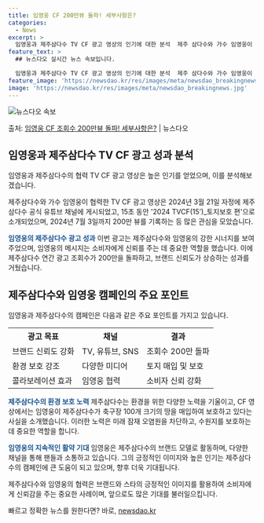 ```yaml
---
title: 임영웅 CF 200만뷰 돌파! 세부사항은?
categories:
  - News
excerpt: >
  임영웅과 제주삼다수 TV CF 광고 영상의 인기에 대한 분석  제주 삼다수와 가수 임영웅이 협력한 TV CF…
feature_text: >
  ## 뉴스다오 실시간 뉴스 속보입니다.

  임영웅과 제주삼다수 TV CF 광고 영상의 인기에 대한 분석  제주 삼다수와 가수 임영웅이 협력한 TV CF…
feature_image: 'https://newsdao.kr/res/images/meta/newsdao_breakingnews.jpg'
image: 'https://newsdao.kr/res/images/meta/newsdao_breakingnews.jpg'
---
```


![뉴스다오 속보](https://newsdao.kr/res/images/meta/newsdao_breakingnews.jpg)

<p>출처: <a href="https://newsdao.kr/4612" rel="dofollow">임영웅 CF 조회수 200만뷰 돌파! 세부사항은?</a> | 뉴스다오</p>

<h2 data-ke-size="size26">임영웅과 제주삼다수 TV CF 광고 성과 분석</h2>
임영웅과 제주삼다수의 협력 TV CF 광고 영상은 높은 인기를 얻었으며, 이를 분석해보겠습니다.

<p data-ke-size="size16">제주삼다수와 가수 임영웅이 협력한 TV CF 광고 영상은 2024년 3월 21일 자정에 제주삼다수 공식 유튜브 채널에 게시되었고, 15초 동안 '2024 TVCF(15’)_토지보호 편'으로 소개되었으며, 2024년 7월 3일까지 200만 뷰를 기록하는 등 많은 관심을 모았습니다.</p>

<b><span style="color: #1a5490;">임영웅의 제주삼다수 광고 성과</span></b>
이번 광고는 제주삼다수와 임영웅의 강한 시너지를 보여주었으며, 임영웅의 메시지는 소비자에게 신뢰를 주는 데 중요한 역할을 했습니다. 이에 제주삼다수 연간 광고 조회수가 200만을 돌파하고, 브랜드 신뢰도가 상승하는 성과를 거뒀습니다.

<h2 data-ke-size="size26">제주삼다수와 임영웅 캠페인의 주요 포인트</h2>
임영웅과 제주삼다수의 캠페인은 다음과 같은 주요 포인트를 가지고 있습니다.

<table>
	<tr>
		<th>광고 목표</th>
		<th>채널</th>
		<th>결과</th>
	</tr>
	<tr>
		<td>브랜드 신뢰도 강화</td>
		<td>TV, 유튜브, SNS</td>
		<td>조회수 200만 돌파</td>
	</tr>
	<tr>
		<td>환경 보호 강조</td>
		<td>다양한 미디어</td>
		<td>토지 매입 및 보호</td>
	</tr>
	<tr>
		<td>콜라보레이션 효과</td>
		<td>임영웅 협력</td>
		<td>소비자 신뢰 강화</td>
	</tr>
</table>

<b><span style="color: #1a5490;">제주삼다수의 환경 보호 노력</span></b>
제주삼다수는 환경을 위한 다양한 노력을 기울이고, CF 영상에서는 임영웅이 제주삼다수가 축구장 100개 크기의 땅을 매입하여 보호하고 있다는 사실을 소개했습니다. 이러한 노력은 미래 잠재 오염원을 차단하고, 수원지를 보호하는 데 중요한 역할을 합니다.

<b><span style="color: #1a5490;">임영웅의 지속적인 활약 기대</span></b>
임영웅은 제주삼다수의 브랜드 모델로 활동하며, 다양한 채널을 통해 팬들과 소통하고 있습니다. 그의 긍정적인 이미지와 높은 인기는 제주삼다수의 캠페인에 큰 도움이 되고 있으며, 향후 더욱 기대됩니다.

제주삼다수와 임영웅의 협력은 브랜드와 스타의 긍정적인 이미지를 활용하여 소비자에게 신뢰감을 주는 중요한 사례이며, 앞으로도 많은 기대를 불러일으킵니다. 

빠르고 정확한 뉴스를 원한다면? 바로, <a href="https://newsdao.kr" rel="dofollow">newsdao.kr</a>


